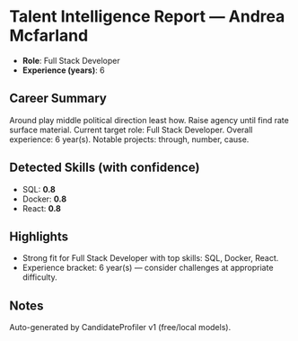 # Talent Intelligence Report — Andrea Mcfarland

- **Role**: Full Stack Developer
- **Experience (years)**: 6

## Career Summary
Around play middle political direction least how. Raise agency until find rate surface material. Current target role: Full Stack Developer. Overall experience: 6 year(s). Notable projects: through, number, cause.

## Detected Skills (with confidence)
- SQL: **0.8**
- Docker: **0.8**
- React: **0.8**

## Highlights
- Strong fit for Full Stack Developer with top skills: SQL, Docker, React.
- Experience bracket: 6 year(s) — consider challenges at appropriate difficulty.

## Notes
Auto-generated by CandidateProfiler v1 (free/local models).